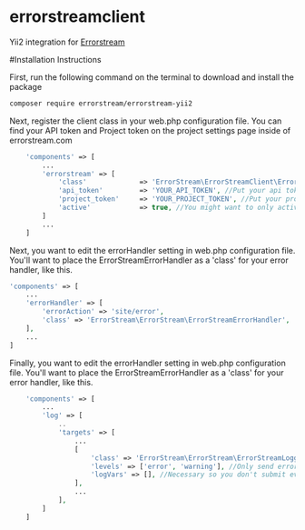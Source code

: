 # errorstreamclient

Yii2 integration for [Errorstream](https://www.errorstream.com/)

#Installation Instructions

First, run the following command on the terminal to download and install the package
```bash
composer require errorstream/errorstream-yii2
```

Next, register the client class in your web.php configuration file. You can find your API token and Project token on the project settings page inside of errorstream.com
```php
    'components' => [
        ...
        'errorstream' => [
            'class'             => 'ErrorStream\ErrorStreamClient\ErrorStreamClient',
            'api_token'         => 'YOUR_API_TOKEN', //Put your api token here
            'project_token'     => 'YOUR_PROJECT_TOKEN', //Put your project token here
            'active'            => true, //You might want to only activate this in production mode
        ]
        ...
    ]
```

Next, you want to edit the errorHandler setting in web.php configuration file. You'll want to place the ErrorStreamErrorHandler as a 'class' for your error handler, like this.
```php
'components' => [
    ...
    'errorHandler' => [
        'errorAction' => 'site/error',
        'class' => 'ErrorStream\ErrorStream\ErrorStreamErrorHandler',
    ],
    ...
]
```

Finally, you want to edit the errorHandler setting in web.php configuration file. You'll want to place the ErrorStreamErrorHandler as a 'class' for your error handler, like this.
```php
    'components' => [
        ...
        'log' => [
            ..
            'targets' => [
                ...
                [
                    'class' => 'ErrorStream\ErrorStream\ErrorStreamLogger',
                    'levels' => ['error', 'warning'], //Only send errors and warnings.
                    'logVars' => [], //Necessary so you don't submit every request to our server.
                ],
                ...
            ],
        ]
    ]
```
